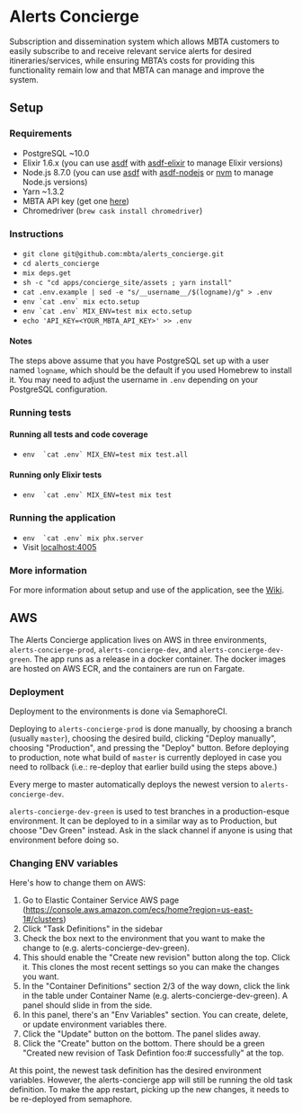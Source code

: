 # Alerts Concierge

Subscription and dissemination system which allows MBTA customers to easily
subscribe to and receive relevant service alerts for desired
itineraries/services, while ensuring MBTA’s costs for providing this
functionality remain low and that MBTA can manage and improve the system.

## Setup

### Requirements

* PostgreSQL ~10.0
* Elixir 1.6.x (you can use [asdf](https://github.com/asdf-vm/asdf) with
  [asdf-elixir](https://github.com/asdf-vm/asdf-elixir) to manage Elixir
  versions)
* Node.js 8.7.0 (you can use [asdf](https://github.com/asdf-vm/asdf) with
  [asdf-nodejs](https://github.com/asdf-vm/asdf-nodejs) or
  [nvm](https://github.com/creationix/nvm) to manage Node.js versions)
* Yarn ~1.3.2
* MBTA API key (get one [here](https://dev.api.mbtace.com))
* Chromedriver (`brew cask install chromedriver`)

### Instructions

* `git clone git@github.com:mbta/alerts_concierge.git`
* `cd alerts_concierge`
* `mix deps.get`
* `sh -c "cd apps/concierge_site/assets ; yarn install"`
* `cat .env.example | sed -e "s/__username__/$(logname)/g" > .env`
* ``env `cat .env` mix ecto.setup``
* ``env `cat .env` MIX_ENV=test mix ecto.setup``
* `echo 'API_KEY=<YOUR_MBTA_API_KEY>' >> .env`

#### Notes

The steps above assume that you have PostgreSQL set up with a user named
`logname`, which should be the default if you used Homebrew to install it.
You may need to adjust the username in `.env` depending on your PostgreSQL
configuration.

### Running tests

#### Running all tests and code coverage

* ``env  `cat .env` MIX_ENV=test mix test.all``

#### Running only Elixir tests

* ``env  `cat .env` MIX_ENV=test mix test``

### Running the application

* ``env  `cat .env` mix phx.server``
* Visit [localhost:4005](http://localhost:4005/)

### More information

For more information about setup and use of the application, see the
[Wiki](https://github.com/mbta/alerts_concierge/wiki).

## AWS

The Alerts Concierge application lives on AWS in three environments, `alerts-concierge-prod`, `alerts-concierge-dev`, and `alerts-concierge-dev-green`. The app runs as a release in a docker container. The docker images are hosted on AWS ECR, and the containers are run on Fargate.

### Deployment

Deployment to the environments is done via SemaphoreCI.

Deploying to `alerts-concierge-prod` is done manually, by choosing a branch (usually `master`), choosing the desired build, clicking "Deploy manually", choosing "Production", and pressing the "Deploy" button. Before deploying to production, note what build of `master` is currently deployed in case you need to rollback (i.e.: re-deploy that earlier build using the steps above.)

Every merge to master automatically deploys the newest version to `alerts-concierge-dev`.

`alerts-concierge-dev-green` is used to test branches in a production-esque environment. It can be deployed to in a similar way as to Production, but choose "Dev Green" instead. Ask in the slack channel if anyone is using that environment before doing so.

### Changing ENV variables

Here's how to change them on AWS:

1. Go to Elastic Container Service AWS page (https://console.aws.amazon.com/ecs/home?region=us-east-1#/clusters)
1. Click "Task Definitions" in the sidebar
1. Check the box next to the environment that you want to make the change to (e.g. alerts-concierge-dev-green).
1. This should enable the "Create new revision" button along the top. Click it. This clones the most recent settings so you can make the changes you want.
1. In the "Container Definitions" section 2/3 of the way down, click the link in the table under Container Name (e.g. alerts-concierge-dev-green). A panel should slide in from the side.
1. In this panel, there's an "Env Variables" section. You can create, delete, or update environment variables there.
1. Click the "Update" button on the bottom. The panel slides away.
1. Click the "Create" button on the bottom. There should be a green "Created new revision of Task Defintion foo:# successfully" at the top.

At this point, the newest task definition has the desired environment variables. However, the alerts-concierge app will still be running the old task definition. To make the app restart, picking up the new changes, it needs to be re-deployed from semaphore.

